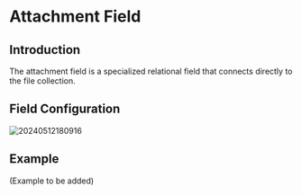 # Attachment Field

<PluginInfo name="file-manager"></PluginInfo>

## Introduction

The attachment field is a specialized relational field that connects directly to the file collection.

## Field Configuration

![20240512180916](https://static-docs.nocobase.com/20240512180916.png)

## Example

(Example to be added)
